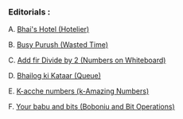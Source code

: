 ### Editorials :

A. [Bhai's Hotel (Hotelier)](https://codeforces.com/blog/entry/69035)

B. [Busy Purush (Wasted Time)](https://codeforces.com/blog/entry/3140)

C. [Add fir Divide by 2 (Numbers on Whiteboard)](https://codeforces.com/blog/entry/83614)

D. [Bhailog ki Kataar (Queue)](https://codeforces.com/blog/entry/2182)

E. [K-acche numbers (k-Amazing Numbers)](https://codeforces.com/blog/entry/83036)

F. [Your babu and bits (Boboniu and Bit Operations)](https://codeforces.com/blog/entry/81355)
